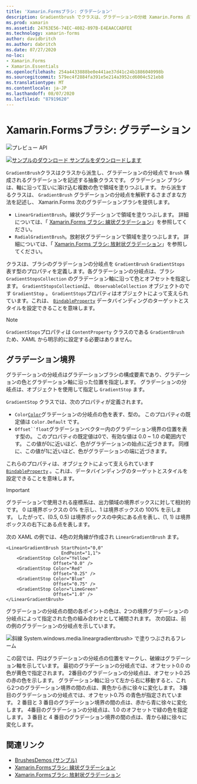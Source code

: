 ```yaml
---
title: 'Xamarin.Formsブラシ: グラデーション'
description: Gradientbrush でクラスは、グラデーションの分岐 Xamarin.Forms 点で構成されるグラデーションを記述する抽象クラスです。
ms.prod: xamarin
ms.assetid: 24763E56-74EC-4082-897B-E4EAACCADFEE
ms.technology: xamarin-forms
author: davidbritch
ms.author: dabritch
ms.date: 07/27/2020
no-loc:
- Xamarin.Forms
- Xamarin.Essentials
ms.openlocfilehash: 254a4433888be0e441ae37d41c24b1886040998b
ms.sourcegitcommit: 579ec4f2884fa391e5e214a3952cd6004c521eb8
ms.translationtype: MT
ms.contentlocale: ja-JP
ms.lasthandoff: 08/07/2020
ms.locfileid: "87919620"
---
```

# <a name="no-locxamarinforms-brushes-gradients"></a>Xamarin.Formsブラシ: グラデーション

![プレビュー API](~/media/shared/preview.png "この API は現在プレリリースです")

[![サンプルのダウンロード](~/media/shared/download.png) サンプルをダウンロードします](https://github.com/xamarin/xamarin-forms-samples/tree/master/UserInterface/BrushDemos)

`GradientBrush`クラスはクラスから派生し、グラデーションの分岐点で `Brush` 構成されるグラデーションを記述する抽象クラスです。 グラデーション ブラシは、軸に沿って互いに溶け込む複数の色で領域を塗りつぶします。 から派生するクラスは、 `GradientBrush` グラデーションの分岐点を解釈するさまざまな方法を記述し、 Xamarin.Forms 次のグラデーションブラシを提供します。

- `LinearGradientBrush`。線状グラデーションで領域を塗りつぶします。 詳細については、「 [ Xamarin.Forms ブラシ: 線状グラデーション](lineargradient.md)」を参照してください。
- `RadialGradientBrush`。放射状グラデーションで領域を塗りつぶします。 詳細については、「 [ Xamarin.Forms ブラシ: 放射状グラデーション](radialgradient.md)」を参照してください。

クラスは、ブラシのグラデーションの分岐点を `GradientBrush` `GradientStops` 表す型のプロパティを定義します。各グラデーションの分岐点は、ブラシ `GradientStopsCollection` のグラデーション軸に沿って色とオフセットを指定します。 `GradientStopsCollection`は、 `ObservableCollection` オブジェクトのです `GradientStop` 。 `GradientStops`プロパティはオブジェクトによって支えられています。これは、 [`BindableProperty`](xref:Xamarin.Forms.BindableProperty) データバインディングのターゲットとスタイルを設定できることを意味します。

> [!NOTE]
> `GradientStops`プロパティは `ContentProperty` クラスのである `GradientBrush` ため、XAML から明示的に設定する必要はありません。

## <a name="gradient-stops"></a>グラデーション境界

グラデーションの分岐点はグラデーションブラシの構成要素であり、グラデーションの色とグラデーション軸に沿った位置を指定します。 グラデーションの分岐点は、オブジェクトを使用して指定し `GradientStop` ます。

`GradientStop` クラスでは、次のプロパティが定義されます。

- `Color`[`Color`](xref:Xamarin.Forms.Color)グラデーションの分岐点の色を表す、型の。 このプロパティの既定値は `Color.Default` です。
- `Offset``float`グラデーションベクター内のグラデーション境界の位置を表す型の。 このプロパティの既定値は0で、有効な値は 0.0 ~ 1.0 の範囲内です。 この値が0に近いほど、色がグラデーションの始点に近づきます。 同様に、この値が1に近いほど、色がグラデーションの端に近づきます。

これらのプロパティは、オブジェクトによって支えられています [`BindableProperty`](xref:Xamarin.Forms.BindableProperty) 。これは、データバインディングのターゲットとスタイルを設定できることを意味します。

> [!IMPORTANT]
> グラデーションで使用される座標系は、出力領域の境界ボックスに対して相対的です。 0 は境界ボックスの 0% を示し、1 は境界ボックスの 100% を示します。 したがって、(0.5, 0.5) は境界ボックスの中央にある点を表し、(1, 1) は境界ボックスの右下にある点を表します。

次の XAML の例では、4色の対角線が作成され `LinearGradientBrush` ます。

```xaml
<LinearGradientBrush StartPoint="0,0"
                     EndPoint="1,1">
    <GradientStop Color="Yellow"
                  Offset="0.0" />
    <GradientStop Color="Red"
                  Offset="0.25" />
    <GradientStop Color="Blue"
                  Offset="0.75" />             
    <GradientStop Color="LimeGreen"
                  Offset="1.0" />
</LinearGradientBrush>                                                       
```

グラデーションの分岐点の間の各ポイントの色は、2つの境界グラデーションの分岐点によって指定された色の組み合わせとして補間されます。 次の図は、前の例のグラデーションの分岐点を示しています。

![斜線 System.windows.media.lineargradientbrush> で塗りつぶされるフレーム](gradient-images/gradient-stops.png)

この図では、円はグラデーションの分岐点の位置をマークし、破線はグラデーション軸を示しています。 最初のグラデーションの分岐点では、オフセット0.0 の色が黄色で指定されます。 2番目のグラデーションの分岐点は、オフセット0.25 の赤の色を示します。 グラデーション軸に沿って左から右に移動すると、これら2つのグラデーション境界の間の点は、黄色から赤に徐々に変化します。 3番目のグラデーションの分岐点では、オフセット0.75 の青色が指定されています。 2 番目と 3 番目のグラデーション境界の間の点は、赤から青に徐々に変化します。 4番目のグラデーションの分岐点は、1.0 のオフセットで緑の色を指定します。 3 番目と 4 番目のグラデーション境界の間の点は、青から緑に徐々に変化します。

## <a name="related-links"></a>関連リンク

- [BrushesDemos (サンプル)](https://github.com/xamarin/xamarin-forms-samples/tree/master/UserInterface/BrushDemos)
- [Xamarin.Formsブラシ: 線状グラデーション](lineargradient.md)
- [Xamarin.Formsブラシ: 放射状グラデーション](radialgradient.md)
